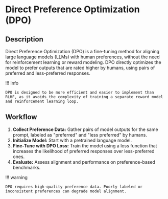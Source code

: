 # Direct Preference Optimization (DPO)

## Description

Direct Preference Optimization (DPO) is a fine-tuning method for aligning large language models (LLMs) with human preferences, without the need for reinforcement learning or reward modeling. DPO directly optimizes the model to prefer outputs that are rated higher by humans, using pairs of preferred and less-preferred responses.

!!! info

    DPO is designed to be more efficient and easier to implement than RLHF, as it avoids the complexity of training a separate reward model and reinforcement learning loop.

## Workflow

1. **Collect Preference Data:** Gather pairs of model outputs for the same prompt, labeled as "preferred" and "less preferred" by humans.
2. **Initialize Model:** Start with a pretrained language model.
3. **Fine-Tune with DPO Loss:** Train the model using a loss function that increases the likelihood of preferred responses over less-preferred ones.
4. **Evaluate:** Assess alignment and performance on preference-based benchmarks.

!!! warning

    DPO requires high-quality preference data. Poorly labeled or inconsistent preferences can degrade model alignment.
